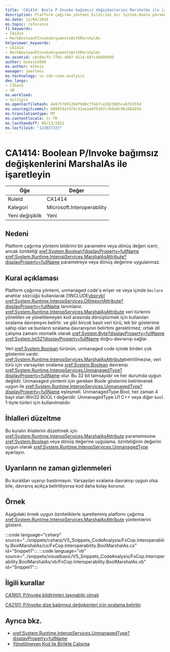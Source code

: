 ```yaml
---
title: 'CA1414: Boole P-Invoke bağımsız değişkenlerini MarshalAs ile işaretleyin'
description: Platform çağırma yöntemi bildirimi bir System.Boole parametresi veya dönüş değeri içerir, ancak System.Runtime.InteropServices.MarshalAsAttribute özniteliği parametreye veya dönüş değerine uygulanmaz.
ms.date: 11/04/2016
ms.topic: reference
f1_keywords:
- CA1414
- MarkBooleanPInvokeArgumentsWithMarshalAs
helpviewer_keywords:
- CA1414
- MarkBooleanPInvokeArgumentsWithMarshalAs
ms.assetid: c0c84cf5-7701-4897-9114-66fc4b895699
author: mikejo5000
ms.author: mikejo
manager: jmartens
ms.technology: vs-ide-code-analysis
dev_langs:
- CSharp
- VB
ms.workload:
- multiple
ms.openlocfilehash: 4a97578912bdf9d8cffeb7ce2023085cab7b355d
ms.sourcegitcommit: 68897da7d74c31ae1ebf5d47c7b5ddc9b108265b
ms.translationtype: MT
ms.contentlocale: tr-TR
ms.lasthandoff: 08/13/2021
ms.locfileid: "122037323"
---
```

# <a name="ca1414-mark-boolean-pinvoke-arguments-with-marshalas"></a>CA1414: Boolean P/Invoke bağımsız değişkenlerini MarshalAs ile işaretleyin

|Öğe|Değer|
|-|-|
|RuleId|CA1414|
|Kategori|Microsoft.Interoperability|
|Yeni değişiklik|Yeni|

## <a name="cause"></a>Nedeni
Platform çağırma yöntemi bildirimi bir parametre veya dönüş değeri içerir, ancak özniteliği <xref:System.Boolean?displayProperty=fullName> <xref:System.Runtime.InteropServices.MarshalAsAttribute?displayProperty=fullName> parametreye veya dönüş değerine uygulanmaz.

## <a name="rule-description"></a>Kural açıklaması
Platform çağırma yöntemi, unmanaged code'a erişer ve veya içinde `Declare` anahtar sözcüğü kullanılarak [!INCLUDE[vbprvb](../code-quality/includes/vbprvb_md.md)] <xref:System.Runtime.InteropServices.DllImportAttribute?displayProperty=fullName> tanımlanır. <xref:System.Runtime.InteropServices.MarshalAsAttribute> veri türlerini yönetilen ve yönetilemeyen kod arasında dönüştürmek için kullanılan sıralama davranışını belirtir. ve gibi birçok basit veri türü, tek bir gösterime sahip olan ve bunların sıralama davranışının belirtimi gerektirmez; ortak dil çalışma zamanı otomatik olarak <xref:System.Byte?displayProperty=fullName> <xref:System.Int32?displayProperty=fullName> doğru davranışı sağlar.

Veri <xref:System.Boolean> türünün, unmanaged code içinde birden çok gösterimi vardır. <xref:System.Runtime.InteropServices.MarshalAsAttribute>belirtilmezse, veri türü için varsayılan sıralama <xref:System.Boolean> davranışı <xref:System.Runtime.InteropServices.UnmanagedType?displayProperty=fullName> olur. Bu 32 bit tamsayıdır ve her durumda uygun değildir. Unmanaged yöntemi için gereken Boole gösterimi belirlenerek uygun ile <xref:System.Runtime.InteropServices.UnmanagedType?displayProperty=fullName> eşleşmeli. UnmanagedType.Bool, her zaman 4 bayt olan Win32 BOOL t değeridir. UnmanagedType.U1 C++ veya diğer `bool` 1-byte türleri için kullanılmalıdır.

## <a name="how-to-fix-violations"></a>İhlalleri düzeltme
Bu kuralın ihlallerini düzeltmek için <xref:System.Runtime.InteropServices.MarshalAsAttribute> parametresine <xref:System.Boolean> veya dönüş değerine uygulama. özniteliğinin değerini uygun olarak <xref:System.Runtime.InteropServices.UnmanagedType> ayarlayın.

## <a name="when-to-suppress-warnings"></a>Uyarıların ne zaman gizlenmeleri
Bu kuraldan uyarıyı bastırmayın. Varsayılan sıralama davranışı uygun olsa bile, davranış açıkça belirtiliyorsa kod daha kolay korunur.

## <a name="example"></a>Örnek

Aşağıdaki örnek uygun özniteliklerle işaretlenmiş platform çağırma <xref:System.Runtime.InteropServices.MarshalAsAttribute> yöntemlerini gösterir.

:::code language="csharp" source="../snippets/csharp/VS_Snippets_CodeAnalysis/FxCop.Interoperability.BoolMarshalAs/cs/FxCop.Interoperability.BoolMarshalAs.cs" id="Snippet1":::
:::code language="vb" source="../snippets/visualbasic/VS_Snippets_CodeAnalysis/FxCop.Interoperability.BoolMarshalAs/vb/FxCop.Interoperability.BoolMarshalAs.vb" id="Snippet1":::

## <a name="related-rules"></a>İlgili kurallar
[CA1901: P/Invoke bildirimleri taşınabilir olmalı](../code-quality/ca1901.md)

[CA2101: P/Invoke dize bağımsız değişkenleri için sıralama belirtin](/dotnet/fundamentals/code-analysis/quality-rules/ca2101)

## <a name="see-also"></a>Ayrıca bkz.

- <xref:System.Runtime.InteropServices.UnmanagedType?displayProperty=fullName>
- [Yönetilmeyen Kod ile Birlikte Çalışma](/dotnet/framework/interop/index)
